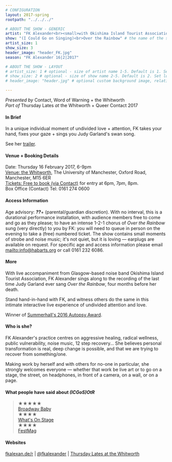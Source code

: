 ```yaml
---
# CONFIGURATION
layout: 2017-spring
rootpath: "../../../"

# ABOUT THE SHOW - GENERIC
artist: "FK Alexander<br><small>with Okishima Island Tourist Association</small>" # the name of the artist or company
show: "(I Could Go on Singing)<br>Over the Rainbow" # the name of the show
artist_size: 1
show_size: 3
header_image: "header_FK.jpg"
season: "FK Alexander 16|2|2017"

# ABOUT THE SHOW - LAYOUT
# artist_size: 1 # optional - size of artist name 1-5. Default is 1. Set longer names to lower values
# show_size: 2 # optional - size of show name 2-5. Default is 2. Set longer names to lower values
# header_image: "header.jpg" # optional custom background image, relative to current page

---
```

*Presented by* Contact, Word of Warning + the Whitworth<br>*Part of* Thursday Lates *at* the Whitworth + Queer Contact 2017             
          
#### In Brief          
In a unique individual moment of undivided love + attention, FK takes your hand, fixes your gaze + sings you Judy Garland's swan song.         
         
See her <a href="http://youtu.be/HdsA0YhjETk" target="_blank">trailer</a>.

#### Venue + Booking Details        
Date: Thursday 16 February 2017, 6-9pm          
<a href="http://www.whitworth.manchester.ac.uk/visit/gettinghere" target="_blank">Venue: the Whitworth</a>, The University of Manchester, Oxford Road, Manchester, M15 6ER              
<a href="http://contactmcr.com/whats-on/64894-qc17-fk-alexander-i-could-go-on-singing-over-the-rainbow" target="_blank">Tickets: Free to book (via Contact)</a> for entry at 6pm, 7pm, 8pm.        
Box Office (Contact) Tel: 0161 274 0600         
         
#### Access Information        
Age advisory: ***??***+ (parental/guardian discretion). With no interval, this is a durational performance installation, with audience members free to come and go as they please; to have an intense 1-2-1 chorus of *Over the Rainbow* sung (very directly) to you by FK: you will need to queue in person on the evening to take a (free) numbered ticket. The show contains small moments of strobe and noise music; it's not quiet, but it is loving — earplugs are available on request. For specific age and access information please email <mailto:info@habarts.org> or call 0161 232 6086.      
         
#### More      
With live accompaniment from Glasgow-based noise band Okishima Island Tourist Association, FK Alexander sings along to the recording of the last time Judy Garland ever sang *Over the Rainbow*, four months before her death.        
        
Stand hand-in-hand with FK, and witness others do the same in this intimate interactive live experience of undivided attention and love.        
       
Winner of <a href="http://www.summerhall.co.uk/2016/summerhall-autopsy-award-2016/" target="_blank">Summerhall's 2016 Autopsy Award</a>.         
       
#### Who is she?     
FK Alexander's practice centres on aggressive healing, radical wellness, public vulnerability, noise music, 12 step recovery… She believes personal transformation is real, deep change is possible, and that we are trying to recover from something/one.

Making work by herself and with others for no-one in particular, she strongly welcomes everyone — whether that work be live art or to go on a stage, the street, on headphones, in front of a camera, on a wall, or on a page.         
         
#### What people have said about *(ICGoS)OtR*        
>★★★★★<br><a href="http://www.broadwaybaby.com/shows/i-could-go-on-singing-over-the-rainbow/715038" target="_blank">Broadway Baby</a><br>★★★★<br><a href="http://www.whatsonstage.com/edinburgh-theatre/reviews/i-could-go-on-singing-festival-fringe-summerhall_41603.html" target="_blank">What's On Stage</a><br>★★★★<br><a href="http://www.festmag.co.uk/music/103151-i-could-on-singing-over-rainbow" target="_blank">FestMag</a>       
       
#### Websites          
<a href="http://fkalexan.de/r?ds-gallery-category=solo#i-could-go-on-singing" target="_blank">fkalexan.de/r</a> | <a href="http://twitter.com/fkalexander" target="_blank">@fkalexander</a> | <a href="http://www.whitworth.manchester.ac.uk/learn/adults/talkasandtours/thursdaylates">Thursday Lates at the Whitworth</a>
